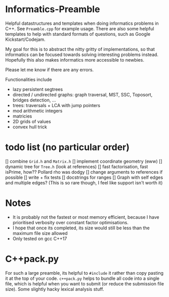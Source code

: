# Informatics-Preamble
Helpful datastructures and templates when doing informatics problems in C++. See `Preamble.cpp`  for example usage. There are also some helpful templates to help with standard formats of questions, such as Google Kickstart/Codejam.

My goal for this is to abstract the nitty gritty of implementations, so that informatics can be focused towards solving interesting problems instead. Hopefully this also makes informatics more accessible to newbies.

Please let me know if there are any errors.

Functionalities include
 - lazy persistent segtrees
 - directed / undirected graphs: graph traversal, MST, SSC, Toposort, bridges detection, ...
 - trees: traversals + LCA with jump pointers
 - mod arithmetic integers
 - matricies
 - 2D grids of values
 - convex hull trick


# todo list (no particular order)
[] combine `Grid.h` and `Matrix.h`
[] implement coordinate geometry (eww)
[] dynamic tree for `Tree.h` (look at references)
[] fast factorisation, fast isPrime, how?? Pollard rho was dodgy
[] change arguments to references if possible
[] write + fix tests
[] docstrings for ranges
[] Graph with self edges and multiple edges? (This is so rare though, I feel like support isn't worth it)

# Notes
 - It is probably not the fastest or most memory efficient, because I have prioritised verbosity over constant factor optimisations.
 - I hope that once its completed, its size would still be less than the maximum file size allowed
 - Only tested on gcc C++17

# C++pack.py
For such a large preamble, its helpful to `#include` it rather than copy pasting it at the
top of your code. `c++pack.py` helps to bundle all code into a single file, which is
helpful when you want to submit (or reduce the submission file size). Some slightly hacky
lexical analysis stuff.
